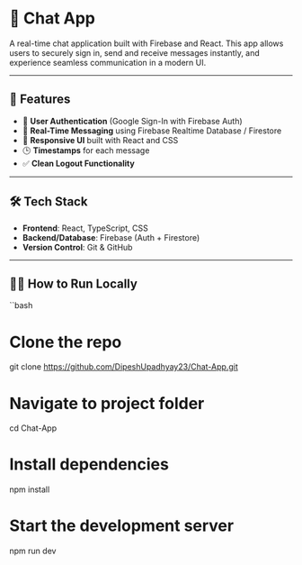# 💬 Chat App

A real-time chat application built with Firebase and React. This app allows users to securely sign in, send and receive messages instantly, and experience seamless communication in a modern UI.

---

## 🚀 Features

- 🔐 **User Authentication** (Google Sign-In with Firebase Auth)
- 💬 **Real-Time Messaging** using Firebase Realtime Database / Firestore
- 📱 **Responsive UI** built with React and CSS
- 🕒 **Timestamps** for each message
- ✅ **Clean Logout Functionality**

---

## 🛠️ Tech Stack

- **Frontend**: React, TypeScript, CSS
- **Backend/Database**: Firebase (Auth + Firestore)
- **Version Control**: Git & GitHub

---



## 🧑‍💻 How to Run Locally

``bash
# Clone the repo
git clone https://github.com/DipeshUpadhyay23/Chat-App.git

# Navigate to project folder
cd Chat-App

# Install dependencies
npm install

# Start the development server
npm run dev
